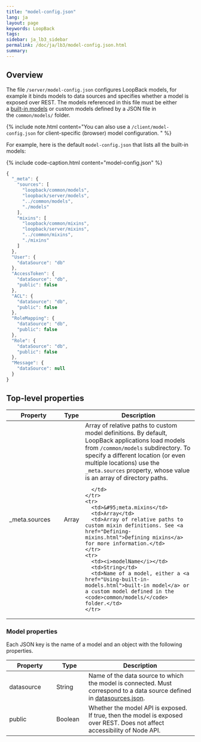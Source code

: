 ```yaml
---
title: "model-config.json"
lang: ja
layout: page
keywords: LoopBack
tags:
sidebar: ja_lb3_sidebar
permalink: /doc/ja/lb3/model-config.json.html
summary:
---
```


## Overview

The file `/server/model-config.json` configures LoopBack models, for example it binds models to data sources and specifies whether a model is exposed over REST.
The models referenced in this file must be either a [built-in models](Using-built-in-models.html) or custom models defined by a JSON file in the `common/models/` folder.

{% include note.html content="You can also use a `/client/model-config.json` for client-specific (browser) model configuration.
" %}

For example, here is the default `model-config.json` that lists all the built-in models:

{% include code-caption.html content="model-config.json" %}
```javascript
{
  "_meta": {
    "sources": [
      "loopback/common/models",
      "loopback/server/models",
      "../common/models",
      "./models"
    ],
    "mixins": [
      "loopback/common/mixins",
      "loopback/server/mixins",
      "../common/mixins",
      "./mixins"
    ]
  },
  "User": {
    "dataSource": "db"
  },
  "AccessToken": {
    "dataSource": "db",
    "public": false
  },
  "ACL": {
    "dataSource": "db",
    "public": false
  },
  "RoleMapping": {
    "dataSource": "db",
    "public": false
  },
  "Role": {
    "dataSource": "db",
    "public": false
  },
  "Message": {
    "dataSource": null
  }
}
```

## Top-level properties

<table>
  <thead>
    <tr>
      <th width="130">Property</th>
      <th>Type</th>
      <th>Description</th>
    </tr>
  </thead>
  <tbody>    
    <tr>
      <td>&#95;meta.sources</td>
      <td>Array</td>
      <td>
        Array of relative paths to custom model definitions.
        By default, LoopBack applications load models from <code>/common/models</code> subdirectory.
          To specify a different location (or even multiple locations) use the  <code>&#95;meta.sources</code> property,
          whose value is an array of directory paths.

      </td>
    </tr>
    <tr>
      <td>&#95;meta.mixins</td>
      <td>Array</td>
      <td>Array of relative paths to custom mixin definitions. See <a href="Defining-mixins.html">Defining mixins</a> for more information.</td>
    </tr>
    <tr>
      <td><i>modelName</i></td>
      <td>String</td>
      <td>Name of a model, either a <a href="Using-built-in-models.html">built-in model</a> or a custom model defined in the <code>common/models/</code> folder.</td>
    </tr>
  </tbody>
</table>

### Model properties

Each JSON key is the name of a model and an object with the following properties.

<table>
  <thead>
    <tr>
      <th width="110">Property</th>
      <th width="70">Type</th>
      <th>Description</th>
    </tr>
  </thead>
  <tbody>    
    <tr>
      <td>datasource</td>
      <td>String</td>
      <td>
        Name of the data source to which the model is connected. Must correspond to a data source defined in <a href="datasources.json.html">datasources.json</a>.
      </td>
    </tr>
    <tr>
      <td>public</td>
      <td>Boolean</td>
      <td>
        Whether the model API is exposed.
        If true, then the model is exposed over REST. Does not affect accessibility of Node API.
      </td>
    </tr>
  </tbody>
</table>
